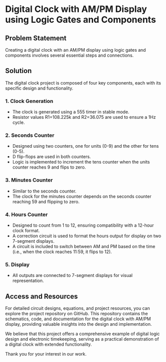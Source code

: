 # Digital Clock with AM/PM Display using Logic Gates and Components

## Problem Statement

Creating a digital clock with an AM/PM display using logic gates and components involves several essential steps and connections.

## Solution

The digital clock project is composed of four key components, each with its specific design and functionality.

### 1. Clock Generation
- The clock is generated using a 555 timer in stable mode.
- Resistor values R1=108.225k and R2=36.075 are used to ensure a 1Hz cycle.

### 2. Seconds Counter
- Designed using two counters, one for units (0-9) and the other for tens (0-5).
- D flip-flops are used in both counters.
- Logic is implemented to increment the tens counter when the units counter reaches 9 and flips to zero.

### 3. Minutes Counter
- Similar to the seconds counter.
- The clock for the minutes counter depends on the seconds counter reaching 59 and flipping to zero.

### 4. Hours Counter
- Designed to count from 1 to 12, ensuring compatibility with a 12-hour clock format.
- A correction circuit is used to format the hours output for display on two 7-segment displays.
- A circuit is included to switch between AM and PM based on the time (i.e., when the clock reaches 11:59, it flips to 12).

### 5. Display
- All outputs are connected to 7-segment displays for visual representation.

## Access and Resources

For detailed circuit designs, equations, and project resources, you can explore the project repository on GitHub. This repository contains the schematics, code, and documentation for the digital clock with AM/PM display, providing valuable insights into the design and implementation.

We believe that this project offers a comprehensive example of digital logic design and electronic timekeeping, serving as a practical demonstration of a digital clock with extended functionality.

Thank you for your interest in our work.

